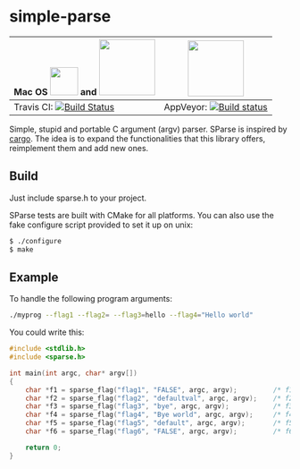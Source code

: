 # simple-parse

Mac OS <img src="https://cloud.githubusercontent.com/assets/1885333/17059766/2530c9d8-4ffd-11e6-9529-3fa47dbff616.png" width="50px"> and <img src="https://cloud.githubusercontent.com/assets/1885333/17059750/11c4474e-4ffd-11e6-89e1-2486ca5b3234.png" width="100px"> | <img src="https://cloud.githubusercontent.com/assets/1885333/17059763/206a7d4a-4ffd-11e6-859e-7856902fb300.png" width="100px">
------------------------------------------------------------------------------------------------------------------------------------------------------------------------------------------------------------------------------ | ---------------------------------------------------------------------------------------------------------------------------------------------------------------------------------------------
Travis CI: [![Build Status](https://travis-ci.org/ulises-jeremias/simple-parse.svg?branch=master)](https://travis-ci.org/ulises-jeremias/simple-parse)                                                                        | AppVeyor: [![Build status](https://ci.appveyor.com/api/projects/status/mpc8xk0odl5er0lk/branch/master?svg=true)](https://ci.appveyor.com/project/ulises-jeremias/simple-parse/branch/master)

Simple, stupid and portable C argument (argv) parser. SParse is inspired by [cargo](https://github.com/funlibs/cargo). The idea is to expand the functionalities that this library offers, reimplement them and add new ones.

## Build

Just include sparse.h to your project.

SParse tests are built with CMake for all platforms. You can also use the fake configure script provided to set it up on unix:

```sh
$ ./configure
$ make
```

## Example

To handle the following program arguments:

```sh
./myprog --flag1 --flag2= --flag3=hello --flag4="Hello world"
```

You could write this:

```c
#include <stdlib.h>
#include <sparse.h>

int main(int argc, char* argv[])
{
    char *f1 = sparse_flag("flag1", "FALSE", argc, argv);         /* f1 = "TRUE" */
    char *f2 = sparse_flag("flag2", "defaultval", argc, argv);    /* f2 = "" */
    char *f3 = sparse_flag("flag3", "bye", argc, argv);           /* f3 = "hello" */
    char *f4 = sparse_flag("flag4", "Bye world", argc, argv);     /* f4 = "Hello world" */
    char *f5 = sparse_flag("flag5", "default", argc, argv);       /* f5 = "default" */
    char *f6 = sparse_flag("flag6", "FALSE", argc, argv);         /* f6 = "FALSE" */

    return 0;
}
```
